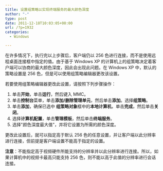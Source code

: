 ```yaml
---
title: 设置组策略以实现终端服务的最大颜色深度
author: "-"
type: post
date: 2011-12-18T10:03:05+00:00
url: /?p=1932
categories:
  - Windows

---
```


  在许多情况下，执行完以上步骤后，客户端仍以 256 色进行连接，而不是使用远程桌面连接框中指定的值。由于基于 Windows XP 的计算机上的组策略决定着客户端可以协商的最大颜色深度，因此会出现此问题。在 Windows XP 中，默认的策略设置是 256 色，但是可以使用组策略编辑器更改该设置。

若要使用组策略编辑器更改此设置，请按照下列步骤操作：

  1. 单击**开始**，单击**运行**，然后键入 MMC。
  2. 单击**控制台**菜单，单击**添加/删除管理单元**，然后单击**添加**。选择**组策略**。
  3. 单击**添加**，确保已选中 **组策略对象**框中的**本地计算机**，单击**完成**，然后单击**关闭**。
  4. 选择**计算机配置**，单击**管理模板**，然后单击**终端服务**。
  5. 选择"颜色深度最大值"，并将它设置为所需的颜色深度。

更改此设置后，就可以指定高于默认 256 色的任意设置，并让客户端以此分辨率进行连接，但前提是客户端设置不能高于指定的设置。

**注意**：不能指定高于视频硬件所能支持的分辨率并以此分辨率进行连接。所以，如果计算机中的视频卡最高只能支持 256 色，则不能以高于此值的分辨率进行会话连接。
